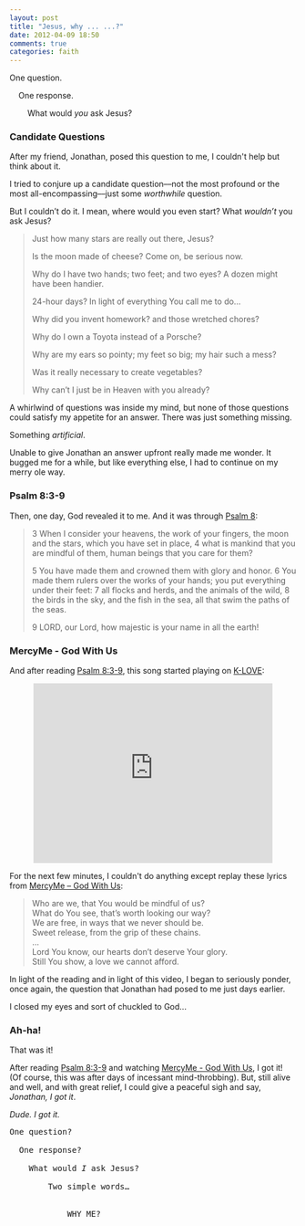 ```yaml
---
layout: post
title: "Jesus, why ... ...?"
date: 2012-04-09 18:50
comments: true
categories: faith
---
```


One question.

&nbsp;&nbsp;&nbsp;&nbsp;One response.

&nbsp;&nbsp;&nbsp;&nbsp;&nbsp;&nbsp;&nbsp;&nbsp;What would <em>you</em> ask Jesus?

<!-- more -->

### Candidate Questions
After my friend, Jonathan, posed this question to me, I couldn't help but think about it.

I tried to conjure up a candidate question––not the most profound or the most all-encompassing––just some <em>worthwhile</em> question.

But I couldn’t do it. I mean, where would you even start? What <em>wouldn’t</em> you ask Jesus? 

<blockquote>

<p>Just how many stars are really out there, Jesus?</p>

<p>Is the moon made of cheese? Come on, be serious now.</p>

<p>Why do I have two hands; two feet; and two eyes? A dozen might have been handier.</p>

<p>24-hour days? In light of everything You call me to do...</p>

<p>Why did you invent homework? and those wretched chores?</p>

<p>Why do I own a Toyota instead of a Porsche?</p>

<p>Why are my ears so pointy; my feet so big; my hair such a mess?</p>

<p>Was it really necessary to create vegetables?</p>

<p>Why can’t I just be in Heaven with you already?</p>

</blockquote>

A whirlwind of questions was inside my mind, but none of those questions could satisfy my appetite for an answer. There was just something missing.

Something <em>artificial</em>.

Unable to give Jonathan an answer upfront really made me wonder. It bugged me for a while, but like everything else, I had to continue on my merry ole way.

### Psalm 8:3-9
Then, one day, God revealed it to me. And it was through <a href='http://www.biblegateway.com/passage/?search=Psalm%208:3-9&version=NIV'>Psalm 8</a>:

<blockquote>

<p>
3 When I consider your heavens,
the work of your fingers,
the moon and the stars,
which you have set in place,
4 what is mankind that you are mindful of them,
human beings that you care for them?
</p>

<p>
5 You have made them
and crowned them with glory and honor.
6 You made them rulers over the works of your hands;
you put everything under their feet:
7 all flocks and herds,
and the animals of the wild,
8 the birds in the sky,
and the fish in the sea,
all that swim the paths of the seas.
</p>

<p>
9 LORD, our Lord,
how majestic is your name in all the earth!
</p>

</blockquote>

### MercyMe - God With Us
And after reading <a href='http://www.biblegateway.com/passage/?search=Psalm%208:3-9&version=NIV'>Psalm 8:3-9</a>, this song started playing on <a href='http://www.klove.com/'>K-LOVE</a>:

<center>
<iframe width="420" height="315" src="http://www.youtube.com/embed/V8eOGhLzuVA" frameborder="0" allowfullscreen></iframe>
</center>

For the next few minutes, I couldn't do anything except replay these lyrics from <a href='http://youtu.be/V8eOGhLzuVA'>MercyMe – God With Us</a>:

  <blockquote>
  Who are we, that You would be mindful of us?<br/>
  What do You see, that’s worth looking our way?<br/>
  We are free, in ways that we never should be.<br/>
  Sweet release, from the grip of these chains.<br/>
  …<br/>
  Lord You know, our hearts don’t deserve Your glory.<br/>
  Still You show, a love we cannot afford.
  </blockquote>

In light of the reading and in light of this video, I began to seriously ponder, once again, the question that Jonathan had posed to me just days earlier.

I closed my eyes and sort of chuckled to God...</em>

### Ah-ha!

That was it!

After reading <a href='http://www.biblegateway.com/passage/?search=Psalm%208:3-9&version=NIV'>Psalm 8:3-9</a> and watching <a href='http://youtu.be/V8eOGhLzuVA'>MercyMe - God With Us</a>, I got it! (Of course, this was after days of incessant mind-throbbing). But, still alive and well, and with great relief, I could give a peaceful sigh and say, <em>Jonathan, I got it</em>.

<em>Dude. I got it.</em>

<pre>
One question?

  One response?

    What would <em>I</em> ask Jesus?

        Two simple words…


            WHY ME?
</pre>


